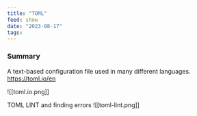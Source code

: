 ```yaml
---
title: "TOML"
feed: show
date: "2023-08-17"
tags: 
---
```

### Summary
A text-based configuration file used in many different languages.
https://toml.io/en

![[toml.io.png]]

TOML LINT  and finding errors
![[toml-lint.png]]